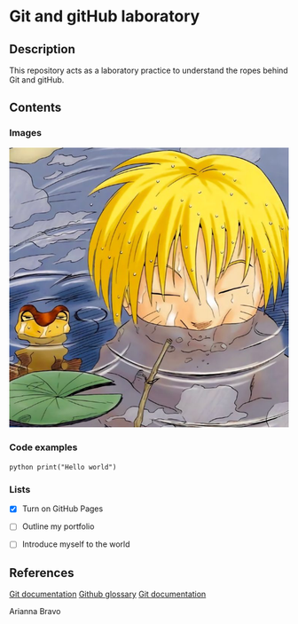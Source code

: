 # Git and gitHub laboratory

## Description
This repository acts as a laboratory practice to understand the ropes behind Git and gitHub.

## Contents
### Images
![Naruto icon with half his head underwater accompanied by a red frog.](https://github.com/ariannajzb/git-lab/blob/9637d9151cce0b49f9a337b15642945838b3319a/naruto.jpeg)
### Code examples
```python print("Hello world") ```
### Lists
- [x] Turn on GitHub Pages
- [ ] Outline my portfolio
- [ ] Introduce myself to the world


## References
[Git documentation](https://docs.github.com/en)
[Github glossary](https://docs.github.com/en/get-started/learning-about-github/github-glossary)
[Git documentation](https://git-scm.com/doc)

Arianna Bravo
